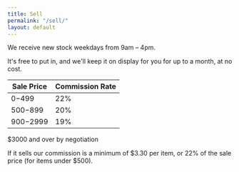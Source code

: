 ```yaml
---
title: Sell
permalink: "/sell/"
layout: default
---
```


We receive new stock weekdays from 9am – 4pm.

It's free to put in, and we'll keep it on display for you for up to a month, at no cost.

| Sale Price     | Commission Rate |
|----------------|-----------------|
| $0-$499        | 22%             |
| $500-$899      | 20%             |
| $900-$2999     | 19%             |

$3000 and over by negotiation

If it sells our commission is a minimum of $3.30 per item, or 22% of the sale price (for items under $500).
